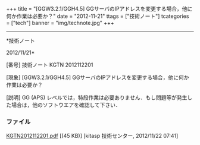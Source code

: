 ﻿+++
title = "[GGW3.2.1/GGH4.5] GGサーバのIPアドレスを変更する場合，他に何か作業は必要か？"
date = "2012-11-21"
ttags = ["技術ノート"]
tcategories = ["tech"]
banner = "img/technote.jpg"
+++

-----------------------------------------------------------------------------------------------------------------------------

*技術ノート

2012/11/21*


[番号]
技術ノート KGTN 2012112201

[現象]
[GGW3.2.1/GGH4.5]
GGサーバのIPアドレスを変更する場合，他に何か作業は必要か？

[説明]
GG (APS)
レベルでは，特段作業は必要ありません．もし問題等が発生した場合は，他のソフトウエアを確認して下さい．


### ファイル

 
 


[KGTN2012112201.pdf](http://techreport.kitasp.net/attachments/download/1121/KGTN2012112201.pdf)
 [(45 KB)] [kitasp 技術センター, 2012/11/22
07:41]


 


 

